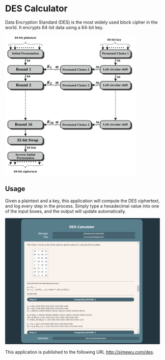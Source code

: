 # DES Calculator
Data Encryption Standard (DES) is the most widely used block cipher in the world. It encrypts 64-bit data using a 64-bit key.

![](/diagram.png)

## Usage
Given a plaintext and a key, this application will compute the DES ciphertext, and log every step in the process.
Simply type a hexadecimal value into one of the input boxes, and the output will update automatically.

![](/screenshot.png)

This application is published to the following URL
http://simewu.com/des.
